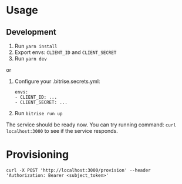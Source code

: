 # Usage

## Development

1. Run `yarn install`
1. Export envs: `CLIENT_ID` and `CLIENT_SECRET`
1. Run `yarn dev`

or 

1. Configure your .bitrise.secrets.yml:
    ```
    envs: 
    - CLIENT_ID: ...
    - CLIENT_SECRET: ...
    ```
1. Run `bitrise run up`

The service should be ready now. You can try running command: `curl localhost:3000` to see if the service responds.

# Provisioning

```
curl -X POST 'http://localhost:3000/provision' --header 'Authorization: Bearer <subject_token>'
```